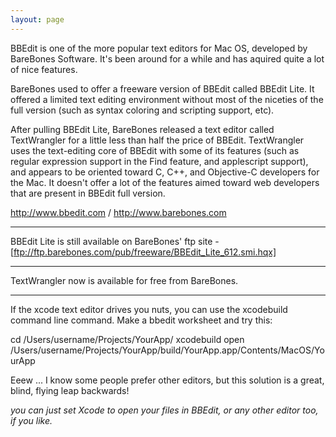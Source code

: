 ```yaml
---
layout: page
---
```




BBEdit is one of the more popular text editors for Mac OS, developed by BareBones Software. It's been around for a while and has aquired quite a lot of nice features.

BareBones used to offer a freeware version of BBEdit called BBEdit Lite.  It offered a limited text editing environment without most of the niceties of the full version (such as syntax coloring and scripting support, etc).

After pulling BBEdit Lite, BareBones released a text editor called TextWrangler for a little less than half the price of BBEdit.  TextWrangler uses the text-editing core of BBEdit with some of its features (such as regular expression support in the Find feature, and applescript support), and appears to be oriented toward C, C++, and Objective-C developers for the Mac.  It doesn't offer a lot of the features aimed toward web developers that are present in BBEdit full version.

http://www.bbedit.com / http://www.barebones.com

----

BBEdit Lite is still available on BareBones' ftp site - [ftp://ftp.barebones.com/pub/freeware/BBEdit_Lite_612.smi.hqx]

----

TextWrangler now is available for free from BareBones.

----

If the xcode text editor drives you nuts, you can use the xcodebuild command line command.  Make a bbedit worksheet and try this:

    
cd /Users/username/Projects/YourApp/
xcodebuild
open /Users/username/Projects/YourApp/build/YourApp.app/Contents/MacOS/YourApp


Eeew ... I know some people prefer other editors, but this solution is a great, blind, flying leap backwards!

*you can just set Xcode to open your files in BBEdit, or any other editor too, if you like.*
